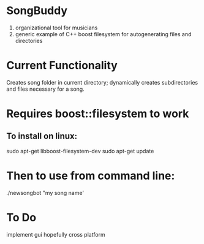 # SongBuddy
1) organizational tool for musicians 
2) generic example of C++ boost filesystem for autogenerating files and directories
# Current Functionality
Creates song folder in current directory;  dynamically creates subdirectories and files necessary for a song. 

# Requires boost::filesystem to work 
## To install on linux: 
sudo apt-get libboost-filesystem-dev
sudo apt-get update

# Then to use from command line:
./newsongbot "my song name'
  
# To Do
implement gui
  hopefully cross platform
